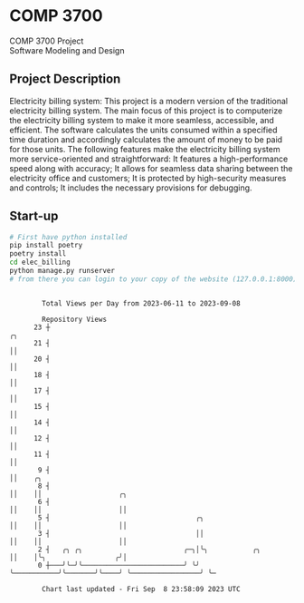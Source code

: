 # COMP 3700
COMP 3700 Project  
Software Modeling and Design
## Project Description
Electricity billing system: This project is a modern version of the traditional electricity billing system. The main focus of this project is to computerize the electricity billing system to make it more seamless, accessible, and efficient. The software calculates the units consumed within a specified time duration and accordingly calculates the amount of money to be paid for those units. The following features make the electricity billing system more service-oriented and straightforward: It features a high-performance speed along with accuracy; It allows for seamless data sharing between the electricity office and customers; It is protected by high-security measures and controls; It includes the necessary provisions for debugging.

## Start-up
```bash
# First have python installed
pip install poetry
poetry install
cd elec_billing
python manage.py runserver
# from there you can login to your copy of the website (127.0.0.1:8000), default creds are admin/admin
```

```

        Total Views per Day from 2023-06-11 to 2023-09-08

        Repository Views
      23 ┼                                                           ╭╮
      21 ┤                                                           ││
      20 ┤                                                           ││
      18 ┤                                                           ││
      17 ┤                                                           ││
      15 ┤                                                           ││
      14 ┤                                                           ││
      12 ┤                                                           ││
      11 ┤                                                           ││
       9 ┤                                                           ││    ╭╮
       8 ┤                                                           ││    ││                   ╭╮
       6 ┤                                                           ││    ││                   ││
       5 ┤                                    ╭╮                     ││    ││                   ││
       3 ┤                                    ││                     ││    ││                   ││
       2 ┤   ╭╮ ╭╮                         ╭─╮│╰╮           ╭╮       ││    │╰╮                 ╭╯│
       0 ┼───╯╰─╯╰─────────────────────────╯ ╰╯ ╰───────────╯╰───────╯╰────╯ ╰─────────────────╯ ╰─

        Chart last updated - Fri Sep  8 23:58:09 2023 UTC
        
```
